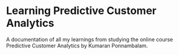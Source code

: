 # Learning Predictive Customer Analytics

A documentation of all my learnings from studying the online course Predictive Customer Analytics by Kumaran Ponnambalam.
